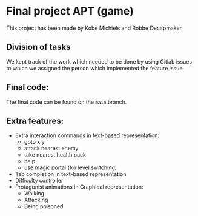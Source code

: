 # Final project APT (game)

This project has been made by Kobe Michiels and Robbe Decapmaker

## Division of tasks

We kept track of the work which needed to be done by using Gitlab issues to which we assigned the person which implemented the feature issue. 

## Final code:

The final code can be found on the `main` branch. 

## Extra features:

 * Extra interaction commands in text-based representation:
    * goto x y
    * attack nearest enemy
    * take nearest health pack
    * help
    * use magic portal (for level switching)
 * Tab completion in text-based representation
 * Difficulty controller
 * Protagonist animations in Graphical representation:
    * Walking
    * Attacking
    * Being poisoned
